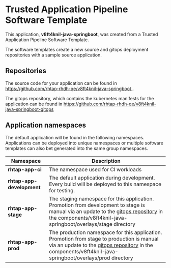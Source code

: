 # Trusted Application Pipeline Software Template

This application, **v8ft4knil-java-springboot**, was created from a Trusted Application Pipeline Software Template.

The software templates create a new source and gitops deployment repositories with a sample source application. 

## Repositories

The source code for your application can be found in [https://github.com/rhtap-rhdh-qe/v8ft4knil-java-springboot ](https://github.com/rhtap-rhdh-qe/v8ft4knil-java-springboot ).
 
The gitops repository, which contains the kubernetes manifests for the application can be found in 
[https://github.com/rhtap-rhdh-qe/v8ft4knil-java-springboot-gitops ](https://github.com/rhtap-rhdh-qe/v8ft4knil-java-springboot-gitops ) 

## Application namespaces 

The default application will be found in the following namespaces. Applications can be deployed into unique namespaces or multiple software templates can also bet generated into the same group namespaces.  

|  Namespace   |  Description   |  
| -------- | -------- |
| **rhtap-app-ci** | The namespace used for CI workloads |
| **rhtap-app-development** | The default application during development. Every build will be deployed to this namespace for testing. |
| **rhtap-app-stage** | The staging namespace for this application. Promotion from development to stage is manual via an update to the [gitops repository](https://github.com/rhtap-rhdh-qe/v8ft4knil-java-springboot-gitops ) in the components/v8ft4knil-java-springboot/overlays/stage directory |
| **rhtap-app-prod** | The production namespace for this application. Promotion from stage to production is manual via an update to the [gitops repository](https://github.com/rhtap-rhdh-qe/v8ft4knil-java-springboot-gitops ) in the components/v8ft4knil-java-springboot/overlays/prod directory |